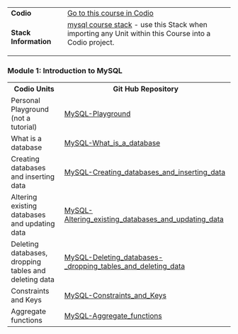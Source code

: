 <p><table style="width:100%">
   <tr>
    <td><strong>Codio</strong></td>
    <td><a href="https://codio.com/home/courses/560014c49363a210542e9756/?tab=modules">Go to this course in Codio</a></td> 
   </tr>
   <tr>
    <td><strong>Stack Information</strong></td>
    <td> <a href="https://codio.com/home/stacks/b0e81f90-8b77-40f6-8040-090d314e0803/?tab=details">mysql course stack</a> - use this Stack when importing any Unit within this Course into a Codio project.</p> </td>
   </tr></p>

<p><table style="width:100%">
  <tr>
    <th>Codio Units</th>
    <th>Git Hub Repository</th> </p>

<p></tr>
  <tr>
    <td>Personal Playground (not a tutorial)</td> 
    <td><a href="https://github.com/codio-content/MySQL_Playground">MySQL-Playground</a></td>
  </tr>
  <tr>
    <td>What is a database</td> 
    <td><a href="https://github.com/codio-content/MySQL-What_is_a_database">MySQL-What_is_a_database</a></td>
   </tr>
  <tr>
    <td>Creating databases and inserting data</td> 
    <td><a href="https://github.com/codio-content/MySQL-Creating_databases_and_inserting_data">MySQL-Creating_databases_and_inserting_data</a></td>
   </tr>
  <tr>
    <td>Altering existing databases and updating data</td> 
    <td><a href="https://github.com/codio-content/MySQL-Altering_existing_databases_and_updating_data">MySQL-Altering_existing_databases_and_updating_data</a></td>
   </tr>
  <tr>
    <td>Deleting databases, dropping tables and deleting data</td> 
    <td><a href="https://github.com/codio-content/MySQL-Deleting_databases-_dropping_tables_and_deleting_data">MySQL-Deleting_databases-_dropping_tables_and_deleting_data</a></td>
   </tr>
  <tr>
    <td>Constraints and Keys</td> 
    <td><a href="https://github.com/codio-content/MySQL-Constraints_and_Keys">MySQL-Constraints_and_Keys</a></td>
   </tr>
  <tr>
    <td>Aggregate functions</td> 
    <td><a href="https://github.com/codio-content/MySQL-Aggregate_functions">MySQL-Aggregate_functions</a></td>
   </tr></p>

<h3 id="module1introductiontomysql">Module 1: Introduction to MySQL</h3>